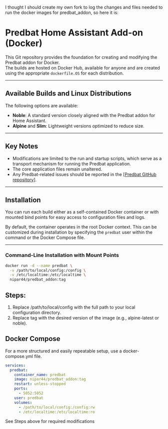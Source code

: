 I thought I should create my own fork to log the changes and files needed to run the docker images for predbat_addon, so here it is:

# Predbat Home Assistant Add-on (Docker)

This Git repository provides the foundation for creating and modifying the Predbat addon for Docker.  
The builds are hosted on Docker Hub, available for anyone and are created using the appropriate `dockerfile.OS` for each distribution.

---

## Available Builds and Linux Distributions

The following options are available:  
- **Noble**: A standard version closely aligned with the Predbat addon for Home Assistant.  
- **Alpine** and **Slim**: Lightweight versions optimized to reduce size.

---

## Key Notes

- Modifications are limited to the run and startup scripts, which serve as a transport mechanism for running the Predbat application.  
- The core application files remain unaltered.  
- Any Predbat-related issues should be reported in the [[Predbat GitHub repository](https://github.com/springfall2008/batpred)].

---

## Installation

You can run each build either as a self-contained Docker container or with mounted bind points for easy access to configuration files and logs.  

By default, the container operates in the root Docker context. This can be customized during installation by specifying the `predbat` user within the command or the Docker Compose file.

---

### Command-Line Installation with Mount Points

```bash
docker run -d --name predbat \
  -v /path/to/local/config:/config \
  -v /etc/localtime:/etc/localtime \
  nipar44/predbat_addon:tag
```

## Steps:

1. Replace /path/to/local/config with the full path to your local configuration directory.
2. Replace tag with the desired version of the image (e.g., alpine-latest or noble).

## Docker Compose
For a more structured and easily repeatable setup, use a docker-compose.yml file.

```yaml
services:
  predbat:
    container_name: predbat
    image: nipar44/predbat_addon:tag
    restart: unless-stopped
    ports:
      - 5052:5052
    user: predbat
    volumes:
      - /path/to/local/config:/config:rw
      - /etc/localtime:/etc/localtime:ro
```
See Steps above for required modifications
